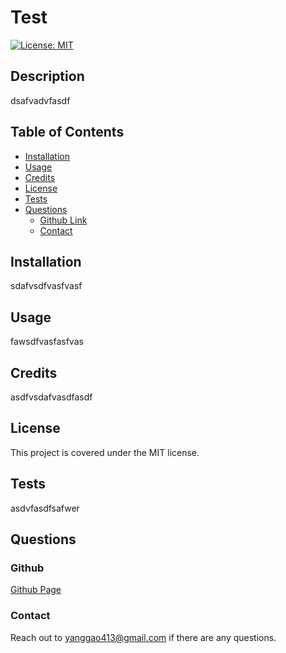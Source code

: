 
# Test
[![License: MIT](https://img.shields.io/badge/License-MIT-yellow.svg)](https://opensource.org/licenses/MIT)

## Description
dsafvadvfasdf

## Table of Contents

- [Installation](#installation)
- [Usage](#usage)
- [Credits](#credits)
- [License](#license)
- [Tests](#test)
- [Questions](#questions)
    - [Github Link](#github)
    - [Contact](#contact)

## Installation
sdafvsdfvasfvasf

## Usage
fawsdfvasfasfvas

## Credits
asdfvsdafvasdfasdf

## License
This project is covered under the MIT license.

## Tests
asdvfasdfsafwer

## Questions

### Github
[Github Page](https://www.github.com/afvasfasd)

### Contact
Reach out to yanggao413@gmail.com if there are any questions.
    